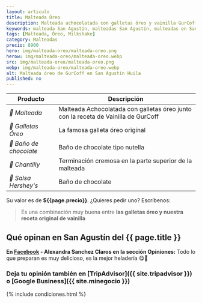 ```yaml
---
layout: articulo
title: Malteada Óreo
description: Malteada achocolatada con galletas óreo y vainilla GurCoff, baño de chocolate tipo nutella.
keywords: malteada San Agustín, malteadas San Agustín, malteadas en San Agustín, malteada San Agustin, malteadas San Agustin
tags: [Malteada, Óreo, Milkshake]
category: Malteadas
precio: 8900
hero: img/malteada-oreo/malteada-oreo.png
herow: img/malteada-oreo/malteada-oreo.webp
src: img/malteada-oreo/malteada-oreo.png
webp: img/malteada-oreo/malteada-oreo.webp
alt: Malteada óreo de GurCoff en San Agustín Huila
published: no
---
```

| Producto | Descripción |
| ----------- | ------ |
| *🥤 Malteada* | Malteada Achocolatada con galletas óreo junto con la receta de Vainilla de GurCoff |
| *🍪 Galletas Óreo* | La famosa galleta óreo original |
| *🍫 Baño de chocolate* | Baño de chocolate tipo nutella |
| *🧁 Chantilly* | Terminación cremosa en la parte superior de la malteada |
| *🍫 Salsa Hershey's* | Baño de chocolate |

Su valor es de **${{page.precio}}**. ¿Quieres pedir uno? Escríbenos:

>Es una combinación muy buena entre **las galletas óreo y nuestra receta original de vainilla**

## Qué opinan en San Agustín del {{ page.title }}

**En [Facebook]({{site.facebook}}) - Alexandra Sanchez Claros en la sección Opiniones:** Todo lo que preparan es muy delicioso, es la mejor heladería 😋🤤

### Deja tu opinión también en [TripAdvisor]({{ site.tripadvisor }}) o [Google Business]({{ site.minegocio }})

{% include condiciones.html %}
